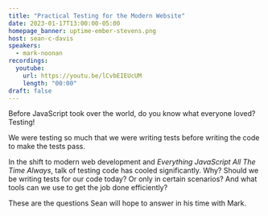 ```yaml
---
title: "Practical Testing for the Modern Website"
date: 2023-01-17T13:00:00-05:00
homepage_banner: uptime-ember-stevens.png
host: sean-c-davis
speakers:
  - mark-noonan
recordings:
  youtube:
    url: https://youtu.be/lCvbEIEUcUM
    length: "00:00"
draft: false
---
```


Before JavaScript took over the world, do you know what everyone loved? Testing!

We were testing so much that we were writing tests before writing the code to make the tests pass.

In the shift to modern web development and _Everything JavaScript All The Time Always_, talk of testing code has cooled significantly. Why? Should we be writing tests for our code today? Or only in certain scenarios? And what tools can we use to get the job done efficiently?

These are the questions Sean will hope to answer in his time with Mark.
